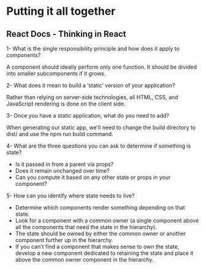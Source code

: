 # Putting it all together

## React Docs - Thinking in React

1- What is the single responsibility principle and how does it apply to components?

A component should ideally perform only one function. It should be divided into smaller subcomponents if it grows.

2- What does it mean to build a ‘static’ version of your application?

Rather than relying on server-side technologies, all HTML, CSS, and JavaScript rendering is done on the client side.

3- Once you have a static application, what do you need to add?

When generating our static app, we'll need to change the build directory to dist/ and use the npm run build command.

4- What are the three questions you can ask to determine if something is state?

* Is it passed in from a parent via props?
* Does it remain unchanged over time?
* Can you compute it based on any other state or props in your component?

5- How can you identify where state needs to live?

* Determine which components render something depending on that state.
* Look for a component with a common owner (a single component above all the components that need the state in the hierarchy).
* The state should be owned by either the common owner or another component further up in the hierarchy.
* If you can't find a component that makes sense to own the state, develop a new component dedicated to retaining the state and place it above the common owner component in the hierarchy.

